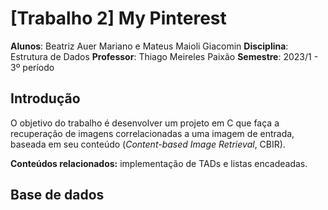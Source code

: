 # [Trabalho 2] My Pinterest

**Alunos**: Beatriz Auer Mariano e Mateus Maioli Giacomin
**Disciplina**: Estrutura de Dados
**Professor**: Thiago Meireles Paixão
**Semestre**: 2023/1 - 3º período

## Introdução

O objetivo do trabalho é desenvolver um projeto em C que faça a recuperação de imagens correlacionadas a uma imagem de entrada, baseada em seu conteúdo (*Content-based Image Retrieval*, CBIR).

**Conteúdos relacionados:** implementação de TADs e listas encadeadas.

## Base de dados
